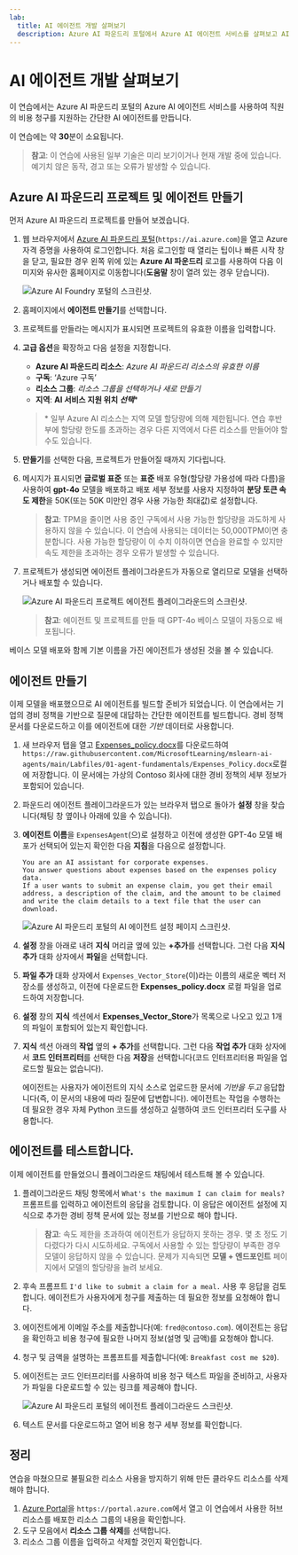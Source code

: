 ```yaml
---
lab:
  title: AI 에이전트 개발 살펴보기
  description: Azure AI 파운드리 포털에서 Azure AI 에이전트 서비스를 살펴보고 AI 에이전트 개발의 첫 번째 단계를 수행합니다.
---
```


# AI 에이전트 개발 살펴보기

이 연습에서는 Azure AI 파운드리 포털의 Azure AI 에이전트 서비스를 사용하여 직원의 비용 청구를 지원하는 간단한 AI 에이전트를 만듭니다.

이 연습에는 약 **30**분이 소요됩니다.

> **참고**: 이 연습에 사용된 일부 기술은 미리 보기이거나 현재 개발 중에 있습니다. 예기치 않은 동작, 경고 또는 오류가 발생할 수 있습니다.

## Azure AI 파운드리 프로젝트 및 에이전트 만들기

먼저 Azure AI 파운드리 프로젝트를 만들어 보겠습니다.

1. 웹 브라우저에서 [Azure AI 파운드리 포털](https://ai.azure.com)(`https://ai.azure.com`)을 열고 Azure 자격 증명을 사용하여 로그인합니다. 처음 로그인할 때 열리는 팁이나 빠른 시작 창을 닫고, 필요한 경우 왼쪽 위에 있는 **Azure AI 파운드리** 로고를 사용하여 다음 이미지와 유사한 홈페이지로 이동합니다(**도움말** 창이 열려 있는 경우 닫습니다).

    ![Azure AI Foundry 포털의 스크린샷.](./Media/ai-foundry-home.png)

1. 홈페이지에서 **에이전트 만들기**를 선택합니다.
1. 프로젝트를 만들라는 메시지가 표시되면 프로젝트의 유효한 이름을 입력합니다.
1. **고급 옵션**을 확장하고 다음 설정을 지정합니다.
    - **Azure AI 파운드리 리소스**: *Azure AI 파운드리 리소스의 유효한 이름*
    - **구독**: ‘Azure 구독’
    - **리소스 그룹**: *리소스 그룹을 선택하거나 새로 만들기*
    - **지역**: **AI 서비스 지원 위치 *선택***\*

    > \* 일부 Azure AI 리소스는 지역 모델 할당량에 의해 제한됩니다. 연습 후반부에 할당량 한도를 초과하는 경우 다른 지역에서 다른 리소스를 만들어야 할 수도 있습니다.

1. **만들기**를 선택한 다음, 프로젝트가 만들어질 때까지 기다립니다.
1. 메시지가 표시되면 **글로벌 표준** 또는 **표준** 배포 유형(할당량 가용성에 따라 다름)을 사용하여 **gpt-4o** 모델을 배포하고 배포 세부 정보를 사용자 지정하여 **분당 토큰 속도 제한**을 50K(또는 50K 미만인 경우 사용 가능한 최대값)로 설정합니다.

    > **참고**: TPM을 줄이면 사용 중인 구독에서 사용 가능한 할당량을 과도하게 사용하지 않을 수 있습니다. 이 연습에 사용되는 데이터는 50,000TPM이면 충분합니다. 사용 가능한 할당량이 이 수치 이하이면 연습을 완료할 수 있지만 속도 제한을 초과하는 경우 오류가 발생할 수 있습니다.

1. 프로젝트가 생성되면 에이전트 플레이그라운드가 자동으로 열리므로 모델을 선택하거나 배포할 수 있습니다.

    ![Azure AI 파운드리 프로젝트 에이전트 플레이그라운드의 스크린샷.](./Media/ai-foundry-agents-playground.png)

    >**참고**: 에이전트 및 프로젝트를 만들 때 GPT-4o 베이스 모델이 자동으로 배포됩니다.

베이스 모델 배포와 함께 기본 이름을 가진 에이전트가 생성된 것을 볼 수 있습니다.

## 에이전트 만들기

이제 모델을 배포했으므로 AI 에이전트를 빌드할 준비가 되었습니다. 이 연습에서는 기업의 경비 정책을 기반으로 질문에 대답하는 간단한 에이전트를 빌드합니다. 경비 정책 문서를 다운로드하고 이를 에이전트에 대한 *기반* 데이터로 사용합니다.

1. 새 브라우저 탭을 열고 [Expenses_policy.docx](https://raw.githubusercontent.com/MicrosoftLearning/mslearn-ai-agents/main/Labfiles/01-agent-fundamentals/Expenses_Policy.docx)를 다운로드하여 `https://raw.githubusercontent.com/MicrosoftLearning/mslearn-ai-agents/main/Labfiles/01-agent-fundamentals/Expenses_Policy.docx`로컬에 저장합니다. 이 문서에는 가상의 Contoso 회사에 대한 경비 정책의 세부 정보가 포함되어 있습니다.
1. 파운드리 에이전트 플레이그라운드가 있는 브라우저 탭으로 돌아가 **설정** 창을 찾습니다(채팅 창 옆이나 아래에 있을 수 있습니다).
1. **에이전트 이름**을 `ExpensesAgent`(으)로 설정하고 이전에 생성한 GPT-4o 모델 배포가 선택되어 있는지 확인한 다음 **지침**을 다음으로 설정합니다.

    ```prompt
   You are an AI assistant for corporate expenses.
   You answer questions about expenses based on the expenses policy data.
   If a user wants to submit an expense claim, you get their email address, a description of the claim, and the amount to be claimed and write the claim details to a text file that the user can download.
    ```

    ![Azure AI 파운드리 포털의 AI 에이전트 설정 페이지 스크린샷.](./Media/ai-agent-setup.png)

1. **설정** 창을 아래로 내려 **지식** 머리글 옆에 있는 **+추가**를 선택합니다. 그런 다음 **지식 추가** 대화 상자에서 **파일**을 선택합니다.
1. **파일 추가** 대화 상자에서 `Expenses_Vector_Store`(이)라는 이름의 새로운 벡터 저장소를 생성하고, 이전에 다운로드한 **Expenses_policy.docx** 로컬 파일을 업로드하여 저장합니다.
1. **설정** 창의 **지식** 섹션에서 **Expenses_Vector_Store**가 목록으로 나오고 있고 1개의 파일이 포함되어 있는지 확인합니다.
1. **지식** 섹션 아래의 **작업** 옆의 **+ 추가**를 선택합니다. 그런 다음 **작업 추가** 대화 상자에서 **코드 인터프리터**를 선택한 다음 **저장**을 선택합니다(코드 인터프리터용 파일을 업로드할 필요는 없습니다).

    에이전트는 사용자가 에이전트의 지식 소스로 업로드한 문서에 *기반을 두고* 응답합니다(즉, 이 문서의 내용에 따라 질문에 답변합니다). 에이전트는 작업을 수행하는 데 필요한 경우 자체 Python 코드를 생성하고 실행하여 코드 인터프리터 도구를 사용합니다.

## 에이전트를 테스트합니다.

이제 에이전트를 만들었으니 플레이그라운드 채팅에서 테스트해 볼 수 있습니다.

1. 플레이그라운드 채팅 항목에서 `What's the maximum I can claim for meals?` 프롬프트를 입력하고 에이전트의 응답을 검토합니다. 이 응답은 에이전트 설정에 지식으로 추가한 경비 정책 문서에 있는 정보를 기반으로 해야 합니다.

    > **참고**: 속도 제한을 초과하여 에이전트가 응답하지 못하는 경우. 몇 초 정도 기다렸다가 다시 시도하세요. 구독에서 사용할 수 있는 할당량이 부족한 경우 모델이 응답하지 않을 수 있습니다. 문제가 지속되면 **모델 + 엔드포인트** 페이지에서 모델의 할당량을 늘려 보세요.

1. 후속 프롬프트 `I'd like to submit a claim for a meal.` 사용 후 응답을 검토합니다. 에이전트가 사용자에게 청구를 제출하는 데 필요한 정보를 요청해야 합니다.
1. 에이전트에게 이메일 주소를 제출합니다(예: `fred@contoso.com`). 에이전트는 응답을 확인하고 비용 청구에 필요한 나머지 정보(설명 및 금액)를 요청해야 합니다.
1. 청구 및 금액을 설명하는 프롬프트를 제출합니다(예: `Breakfast cost me $20`).
1. 에이전트는 코드 인터프리터를 사용하여 비용 청구 텍스트 파일을 준비하고, 사용자가 파일을 다운로드할 수 있는 링크를 제공해야 합니다.

    ![Azure AI 파운드리 포털의 에이전트 플레이그라운드 스크린샷.](./Media/ai-agent-playground.png)

1. 텍스트 문서를 다운로드하고 열어 비용 청구 세부 정보를 확인합니다.

## 정리

연습을 마쳤으므로 불필요한 리소스 사용을 방지하기 위해 만든 클라우드 리소스를 삭제해야 합니다.

1. [Azure Portal](https://portal.azure.com)을 `https://portal.azure.com`에서 열고 이 연습에서 사용한 허브 리소스를 배포한 리소스 그룹의 내용을 확인합니다.
1. 도구 모음에서 **리소스 그룹 삭제**를 선택합니다.
1. 리소스 그룹 이름을 입력하고 삭제할 것인지 확인합니다.
